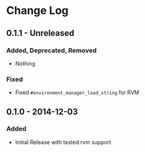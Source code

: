 # Change Log

## 0.1.1 - Unreleased
### Added, Deprecated, Removed
- Nothing
### Fixed
- Fixed `#environment_manager_load_string` for RVM

## 0.1.0 - 2014-12-03
### Added
- Initial Release with tested rvm support
